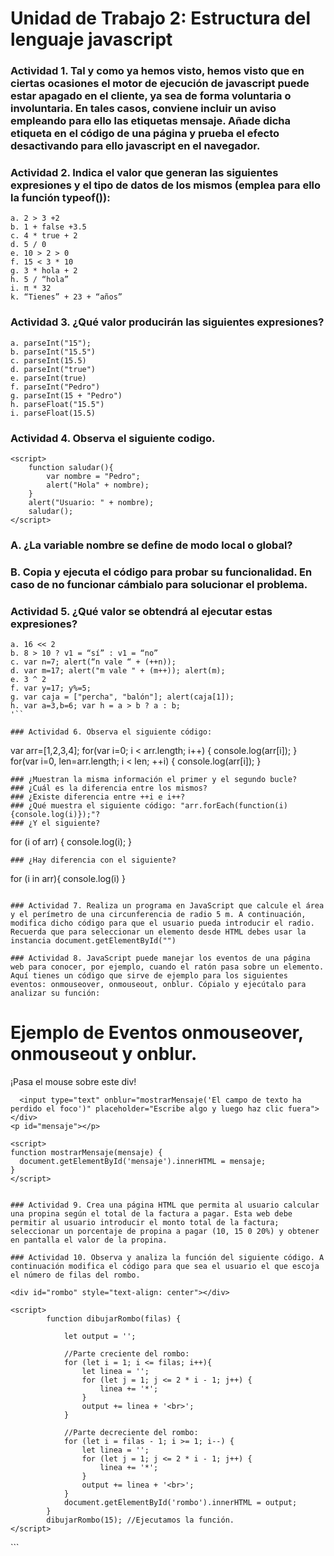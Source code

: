 # Unidad de Trabajo 2: Estructura del lenguaje javascript

### Actividad 1. Tal y como ya hemos visto, hemos visto que en ciertas ocasiones el motor de ejecución de javascript puede estar apagado en el cliente, ya sea de forma voluntaria o involuntaria. En tales casos, conviene incluir un aviso empleando para ello las etiquetas <noscript>mensaje</noscript>. Añade dicha etiqueta en el código de una página y prueba el efecto desactivando para ello javascript en el navegador.

### Actividad 2. Indica el valor que generan las siguientes expresiones y el tipo de datos de los mismos (emplea para ello la función typeof()):
```
a. 2 > 3 +2
b. 1 + false +3.5
c. 4 * true + 2
d. 5 / 0
e. 10 > 2 > 0
f. 15 < 3 * 10
g. 3 * hola + 2
h. 5 / “hola”
i. π * 32
k. “Tienes” + 23 + “años”
```

### Actividad 3.  ¿Qué valor producirán las siguientes expresiones?
```
a. parseInt("15");
b. parseInt("15.5")
c. parseInt(15.5)
d. parseInt("true")
e. parseInt(true)
f. parseInt("Pedro")
g. parseInt(15 + "Pedro")
h. parseFloat("15.5")
i. parseFloat(15.5)
```

### Actividad 4. Observa el siguiente codigo.
```
<script>
    function saludar(){
        var nombre = "Pedro";
        alert("Hola" + nombre);
    }
    alert("Usuario: " + nombre);
    saludar();
</script>
```
###  A. ¿La variable nombre se define de modo local o global?
### B. Copia y ejecuta el código para probar su funcionalidad. En caso de no funcionar cámbialo para solucionar el problema.

### Actividad 5. ¿Qué valor se obtendrá al ejecutar estas expresiones?
```
a. 16 << 2
b. 8 > 10 ? v1 = “sí” : v1 = “no”
c. var n=7; alert(“n vale “ + (++n));
d. var m=17; alert("m vale " + (m++)); alert(m);
e. 3 ^ 2
f. var y=17; y%=5;
g. var caja = ["percha", "balón"]; alert(caja[1]);
h. var a=3,b=6; var h = a > b ? a : b;
'``

### Actividad 6. Observa el siguiente código:
```
var arr=[1,2,3,4];
  for(var i=0; i < arr.length; i++) {
   console.log(arr[i]);
  }
  for(var i=0, len=arr.length; i < len; ++i) {
   console.log(arr[i]);
  }
```
### ¿Muestran la misma información el primer y el segundo bucle?
### ¿Cuál es la diferencia entre los mismos?
### ¿Existe diferencia entre ++i e i++?
### ¿Qué muestra el siguiente código: "arr.forEach(function(i){console.log(i)});"?
### ¿Y el siguiente?
```
for (i of arr) {
  console.log(i);
 }
```
### ¿Hay diferencia con el siguiente?
```
for (i in arr){
   console.log(i)
 }
```

### Actividad 7. Realiza un programa en JavaScript que calcule el área y el perímetro de una circunferencia de radio 5 m. A continuación, modifica dicho código para que el usuario pueda introducir el radio. Recuerda que para seleccionar un elemento desde HTML debes usar la instancia document.getElementById("")

### Actividad 8. JavaScript puede manejar los eventos de una página web para conocer, por ejemplo, cuando el ratón pasa sobre un elemento. Aquí tienes un código que sirve de ejemplo para los siguientes eventos: onmouseover, onmouseout, onblur. Cópialo y ejecútalo para analizar su función:
```
<h1>Ejemplo de Eventos onmouseover, onmouseout y onblur.</h1>
    <div id="miDiv" onmouseover="mostrarMensaje('Mouse sobre el div')" onmouseout="mostrarMensaje('Mouse fuera del div')">
      <p>¡Pasa el mouse sobre este div!</p>
        
      <input type="text" onblur="mostrarMensaje('El campo de texto ha perdido el foco')" placeholder="Escribe algo y luego haz clic fuera">
    </div>
    <p id="mensaje"></p>

    <script>
    function mostrarMensaje(mensaje) {
      document.getElementById('mensaje').innerHTML = mensaje;
    }
    </script>
```

### Actividad 9. Crea una página HTML que permita al usuario calcular una propina según el total de la factura a pagar. Esta web debe permitir al usuario introducir el monto total de la factura; seleccionar un porcentaje de propina a pagar (10, 15 0 20%) y obtener en pantalla el valor de la propina.

### Actividad 10. Observa y analiza la función del siguiente código. A continuación modifica el código para que sea el usuario el que escoja el número de filas del rombo.
```
<!DOCTYPE html>
<html>
<head>
    <title>Rombo de emoticonos</title>
</head>
<body>

    <div id="rombo" style="text-align: center"></div>
    
    <script>
            function dibujarRombo(filas) {
                
                let output = '';
                
                //Parte creciente del rombo:
                for (let i = 1; i <= filas; i++){
                    let linea = '';
                    for (let j = 1; j <= 2 * i - 1; j++) {
                        linea += '*';
                    }
                    output += linea + '<br>';
                }
                
                //Parte decreciente del rombo:
                for (let i = filas - 1; i >= 1; i--) {
                    let linea = '';
                    for (let j = 1; j <= 2 * i - 1; j++) {
                        linea += '*';
                    }
                    output += linea + '<br>';
                }
                document.getElementById('rombo').innerHTML = output;
            }
            dibujarRombo(15); //Ejecutamos la función.    
    </script>
</body>
</html>
```

